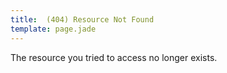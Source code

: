 ```yaml
---
title:  (404) Resource Not Found
template: page.jade
---
```


The resource you tried to access no longer exists.